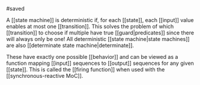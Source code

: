 #saved

A [[state machine]] is deterministic if, for each [[state]], each [[input]] value enables at most one [[transition]]. This solves the problem of which [[transition]] to choose if multiple have true [[guard|predicates]] since there will always only be one! All deterministic [[state machine|state machines]] are also [[determinate state machine|determinate]].

These have exactly one possible [[behavior]] and can be viewed as a function mapping [[input]] sequences to [[output]] sequences for any given [[state]]. This is called the [[firing function]] when used with the [[synchronous-reactive MoC]].